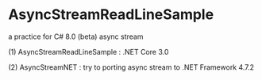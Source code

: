 # AsyncStreamReadLineSample
a practice for C# 8.0 (beta) async stream <P>
(1) AsyncStreamReadLineSample : .NET Core 3.0 <P>
(2) AsyncStreamNET : try to porting async stream to .NET Framework 4.7.2
